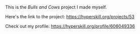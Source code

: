 This is the *Bulls and Cows* project I made myself.

Here's the link to the project: https://hyperskill.org/projects/53

Check out my profile: https://hyperskill.org/profile/606049336
